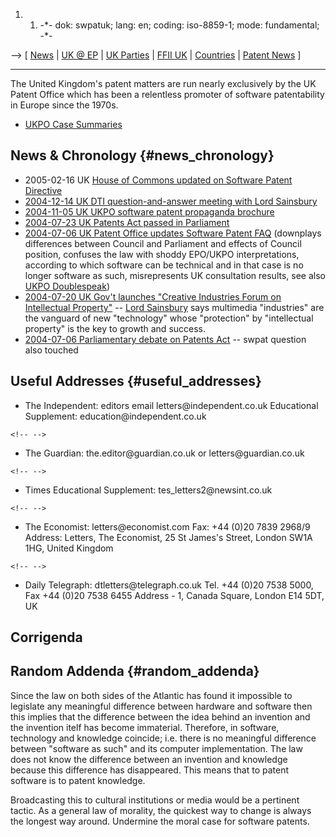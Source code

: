 1.  1.  -\*- dok: swpatuk; lang: en; coding: iso-8859-1; mode:
        fundamental; -\*-

\--\> \[ [ News](SwpatcninoEn "wikilink") \| [ UK @
EP](ElectResuUk0406En "wikilink") \| [ UK
Parties](ElectUkPart0405En "wikilink") \| [FFII
UK](http://www.ffii.org.uk/ "wikilink") \| [
Countries](SwpatgugdeEn "wikilink") \| [ Patent
News](SwpatcninoEn "wikilink") \]

------------------------------------------------------------------------

The United Kingdom\'s patent matters are run nearly exclusively by the
UK Patent Office which has been a relentless promoter of software
patentability in Europe since the 1970s.

-   [UKPO Case
    Summaries](http://www.patent.gov.uk/patent/legal/summaries/index.htm "wikilink")

## News & Chronology {#news_chronology}

-   2005-02-16 UK [ House of Commons updated on Software Patent
    Directive](Ukparl050216En "wikilink")
-   [ 2004-12-14 UK DTI question-and-answer meeting with Lord
    Sainsbury](UkDtiMeeting0412En "wikilink")
-   [ 2004-11-05 UK UKPO software patent propaganda
    brochure](Ukpo0411En "wikilink")
-   [ 2004-07-23 UK Patents Act passed in
    Parliament](UkPatentsAct04En "wikilink")
-   [2004-07-06 UK Patent Office updates Software Patent
    FAQ](http://www.patent.gov.uk/about/ippd/faq/softpat.htm#support "wikilink")
    (downplays differences between Council and Parliament and effects of
    Council position, confuses the law with shoddy EPO/UKPO
    interpretations, according to which software can be technical and in
    that case is no longer software as such, misrepresents UK
    consultation results, see also [UKPO
    Doublespeak](http://swpat.ffii.org/players/uk/#duobl "wikilink"))
-   [2004-07-20 UK Gov\'t launches \"Creative Industries Forum on
    Intellectual
    Property\"](http://www.culture.gov.uk/global/press_notices/archive_2004/dcms089_04.htm?month=July&properties=archive_2004%2C%2Fglobal%2Fpress_notices%2Farchive_2004%2F%2C "wikilink")
    \-- [ Lord Sainsbury](DavidSainsburyEn "wikilink") says multimedia
    \"industries\" are the vanguard of new \"technology\" whose
    \"protection\" by \"intellectual property\" is the key to growth and
    success.
-   [ 2004-07-06 Parliamentary debate on Patents
    Act](UkParl040706En "wikilink") \-- swpat question also touched

## Useful Addresses {#useful_addresses}

-   The Independent: editors email letters\@independent.co.uk
    Educational Supplement: education\@independent.co.uk

```{=html}
<!-- -->
```
-   The Guardian: the.editor\@guardian.co.uk or letters\@guardian.co.uk

```{=html}
<!-- -->
```
-   Times Educational Supplement: tes_letters2\@newsint.co.uk

```{=html}
<!-- -->
```
-   The Economist: letters\@economist.com Fax: +44 (0)20 7839 2968/9
    Address: Letters, The Economist, 25 St James\'s Street, London SW1A
    1HG, United Kingdom

```{=html}
<!-- -->
```
-   Daily Telegraph: dtletters\@telegraph.co.uk Tel. +44 (0)20 7538
    5000, Fax +44 (0)20 7538 6455 Address - 1, Canada Square, London E14
    5DT, UK

## Corrigenda

## Random Addenda {#random_addenda}

Since the law on both sides of the Atlantic has found it impossible to
legislate any meaningful difference between hardware and software then
this implies that the difference between the idea behind an invention
and the invention itelf has become immaterial. Therefore, in software,
technology and knowledge coincide; i.e. there is no meaningful
difference between \"software as such\" and its computer implementation.
The law does not know the difference between an invention and knowledge
because this difference has disappeared. This means that to patent
software is to patent knowledge.

Broadcasting this to cultural institutions or media would be a pertinent
tactic. As a general law of morality, the quickest way to change is
always the longest way around. Undermine the moral case for software
patents.
